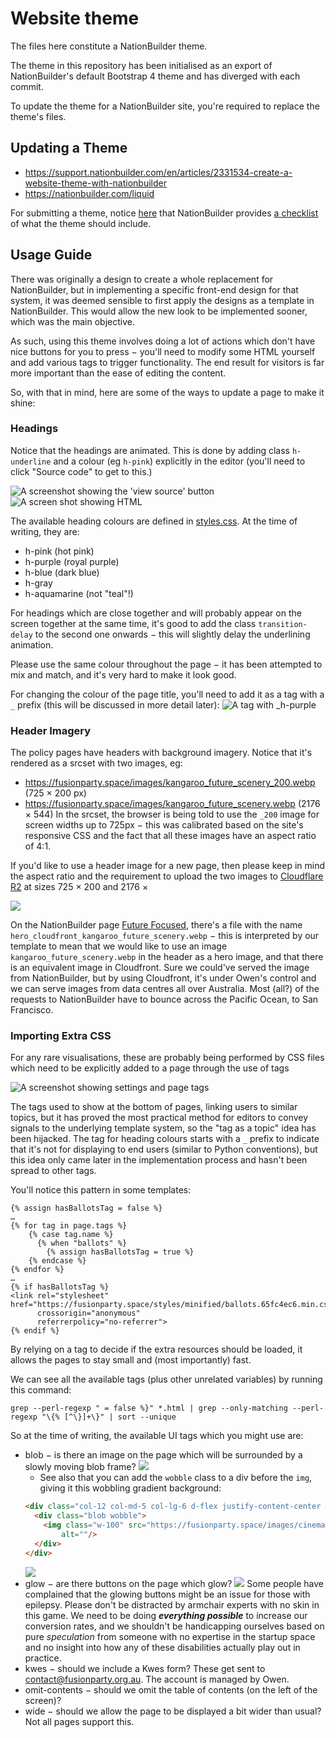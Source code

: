 # Website theme
The files here constitute a NationBuilder theme.

The theme in this repository has been initialised as an export of NationBuilder's default Bootstrap 4 theme and has diverged with each commit.

To update the theme for a NationBuilder site, you're required to replace the theme's files.

## Updating a Theme
* https://support.nationbuilder.com/en/articles/2331534-create-a-website-theme-with-nationbuilder
* https://nationbuilder.com/liquid

For submitting a theme, notice [here](https://themes.nationbuilder.com/submit_a_theme) that NationBuilder provides
[a checklist](https://docs.google.com/spreadsheets/d/1w1bapRzF5Y1HBbc9TypQJhAxcVD4rW7mj_5rbmnyNVk/edit#gid=0) of what the theme should include.

## Usage Guide
There was originally a design to create a whole replacement for NationBuilder, but in implementing a specific
front-end design for that system, it was deemed sensible to first apply the designs as a template in NationBuilder. This
would allow the new look to be implemented sooner, which was the main objective.

As such, using this theme involves doing a lot of actions which don't have nice buttons for you to press − you'll need
to modify some HTML yourself and add various tags to trigger functionality. The end result for visitors is far more
important than the ease of editing the content.

So, with that in mind, here are some of the ways to update a page to make it shine:

### Headings
Notice that the headings are animated. This is done by adding class `h-underline` and a colour (eg `h-pink`)
explicitly in the editor (you'll need to click "Source code" to get to this.)

![A screenshot showing the 'view source' button](./docs/view_source.png)
![A screen shot showing HTML](./docs/source_code.png)

The available heading colours are defined in [styles.css](./styles.css). At the time of writing, they are:
* h-pink (hot pink)
* h-purple (royal purple)
* h-blue (dark blue)
* h-gray
* h-aquamarine (not "teal"!)

For headings which are close together and will probably appear on the screen together at the same time, it's good to
add the class `transition-delay` to the second one onwards − this will slightly delay the underlining animation.

Please use the same colour throughout the page − it has been attempted to mix and match, and it's very hard to make it
look good.

For changing the colour of the page title, you'll need to add it as a tag with a `_` prefix (this will be discussed in 
more detail later):
![A tag with _h-purple](./docs/_h_tag.png)

### Header Imagery
The policy pages have headers with background imagery. Notice that it's rendered as a srcset with two images, eg:
* https://fusionparty.space/images/kangaroo_future_scenery_200.webp  (725 × 200 px)
* https://fusionparty.space/images/kangaroo_future_scenery.webp (2176 × 544)
In the srcset, the browser is being told to use the `_200` image for screen widths up to 725px − this was calibrated 
based on the site's responsive CSS and the fact that all these images have an aspect ratio of 4:1.

If you'd like to use a header image for a new page, then please keep in mind the aspect ratio and the requirement to
upload the two images to [Cloudflare R2](https://dash.cloudflare.com/ea5bd9ef975707ea2e4d11229641a447/r2/default/buckets/fusion-assets) 
at sizes 725 × 200 and 2176 × 

![](./docs/future_focused.png)

On the NationBuilder page 
[Future Focused](https://futureparty.nationbuilder.com/admin/sites/2044/pages/3424/attachments), there's a file with the
name `hero_cloudfront_kangaroo_future_scenery.webp` − this is interpreted by our template to mean that we would like to
use an image `kangaroo_future_scenery.webp` in the header as a hero image, and that there is an equivalent image in
Cloudfront. Sure we could've served the image from NationBuilder, but by using Cloudfront, it's under Owen's control and
we can serve images from data centres all over Australia. Most (all?) of the requests to NationBuilder have to bounce
across the Pacific Ocean, to San Francisco.

### Importing Extra CSS
For any rare visualisations, these are probably being performed by CSS files which need to be explicitly added to a page
through the use of tags

![A screenshot showing settings and page tags](./docs/tags.png)

The tags used to show at the bottom of pages, linking users to similar topics, but it has proved the most practical
method for editors to convey signals to the underlying template system, so the "tag as a topic" idea has been hijacked.
The tag for heading colours starts with a `_` prefix to indicate that it's not for displaying to end users (similar to 
Python conventions), but this idea only came later in the implementation process and hasn't been spread to other tags.

You'll notice this pattern in some templates:
```liquid
{% assign hasBallotsTag = false %}
…
{% for tag in page.tags %}
    {% case tag.name %}
      {% when "ballots" %}
        {% assign hasBallotsTag = true %}
    {% endcase %}
{% endfor %}
…
{% if hasBallotsTag %}
<link rel="stylesheet" href="https://fusionparty.space/styles/minified/ballots.65fc4ec6.min.css"
      crossorigin="anonymous"
      referrerpolicy="no-referrer">
{% endif %}
```
By relying on a tag to decide if the extra resources should be loaded, it allows the pages to stay small and (most 
importantly) fast.

We can see all the available tags (plus other unrelated variables) by running this command:
```shell
grep --perl-regexp " = false %}" *.html | grep --only-matching --perl-regexp "\{% [^\}]+\}" | sort --unique
```
So at the time of writing, the available UI tags which you might use are:
* blob − is there an image on the page which will be surrounded by a slowly moving blob frame?
  ![](./docs/blob_nuclear.png)
  * See also that you can add the `wobble` class to a div before the `img`, giving it this wobbling gradient background:
  ```html
  <div class="col-12 col-md-5 col-lg-6 d-flex justify-content-center align-items-center blob-container">
    <div class="blob wobble">
      <img class="w-100" src="https://fusionparty.space/images/cinematic_portal_neon_forest_726.webp"
          alt=""/>
    </div>
  </div>
  ```
  ![](./docs/blob_wobble.gif)
* glow − are there buttons on the page which glow?
  ![](./docs/glowing_buttons.gif)
  Some people have complained that the glowing buttons might be an issue for those with epilepsy. Please don't be
  distracted by armchair experts with no skin in this game. We need to be doing **_everything possible_** to increase
  our conversion rates, and we shouldn't be handicapping ourselves based on pure _speculation_ from someone with no
  expertise in the startup space and no insight into how any of these disabilities actually play out in practice.
* kwes − should we include a Kwes form? These get sent to contact@fusionparty.org.au. The account is managed by Owen.
* omit-contents − should we omit the table of contents (on the left of the screen)?
* wide − should we allow the page to be displayed a bit wider than usual? Not all pages support this.
